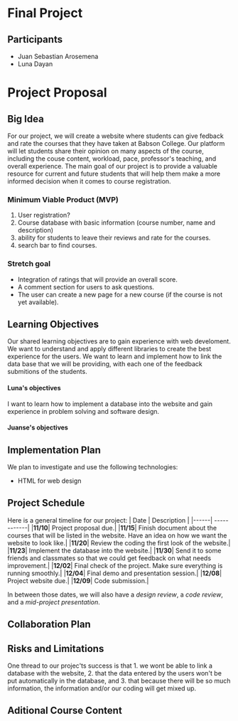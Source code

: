 # Final Project

## Participants 
- Juan Sebastian Arosemena
- Luna Dayan


# Project Proposal

## Big Idea
For our project, we will create a website where students can give fedback and rate the courses that they have taken at Babson College. Our platform will let students share their opinion on many aspects of the course, including the couse content, workload, pace, professor's teaching, and overall experience. The main goal of our project is to provide a valuable resource for current and future students that will help them make a more informed decision when it comes to course registration.

### Minimum Viable Product (MVP)
1. User registration?
2. Course database with basic information (course number, name and description)
3. ability for students to leave their reviews and rate for the courses. 
4. search bar to find courses. 

### Stretch goal
- Integration of ratings that will provide an overall score.
- A comment section for users to ask questions.
- The user can create a new page for a new course (if the course is not yet available).


## Learning Objectives
Our shared learning objectives are to gain experience with web develoment. We want to understand and apply different libraries to create the best experience for the users. We want to learn and implement how to link the data base that we will be providing, with each one of the feedback submitions of the students. 

#### Luna's objectives
I want to learn how to implement a database into the website and gain experience in problem solving and software design. 

#### Juanse's objectives


## Implementation Plan
We plan to investigate and use the following technologies:
- HTML for web design


## Project Schedule
Here is a general timeline for our project:
| Date | Description |
|------| ------------|
|**11/10**| Project proposal due.|
|**11/15**| Finish document about the courses that will be listed in the website. Have an idea on how we want the website to look like.|
|**11/20**| Review the coding the first look of the website.|
|**11/23**| Implement the database into the website.|
|**11/30**| Send it to some friends and classmates so that we could get feedback on what needs improvement.|
|**12/02**| Final check of the project. Make sure everything is running smoothly.|
|**12/04**| Final demo and presentation session.|
|**12/08**| Project website due.|
|**12/09**| Code submission.|

In between those dates, we will also have a *design review*, a *code review*, and a *mid-project presentation*. 

## Collaboration Plan

## Risks and Limitations
One thread to our projec'ts success is that 1. we wont be able to link a database with the website, 2. that the data entered by the users won't be put automatically in the database, and 3. that because there will be so much information, the information and/or our coding will get mixed up.

## Aditional Course Content
